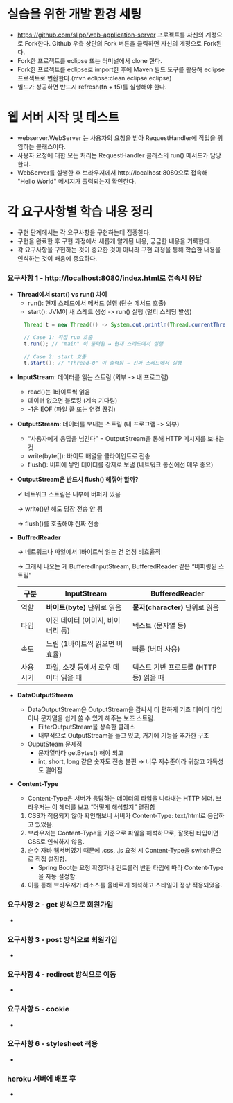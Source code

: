 # 실습을 위한 개발 환경 세팅
* https://github.com/slipp/web-application-server 프로젝트를 자신의 계정으로 Fork한다. Github 우측 상단의 Fork 버튼을 클릭하면 자신의 계정으로 Fork된다.
* Fork한 프로젝트를 eclipse 또는 터미널에서 clone 한다.
* Fork한 프로젝트를 eclipse로 import한 후에 Maven 빌드 도구를 활용해 eclipse 프로젝트로 변환한다.(mvn eclipse:clean eclipse:eclipse)
* 빌드가 성공하면 반드시 refresh(fn + f5)를 실행해야 한다.

# 웹 서버 시작 및 테스트
* webserver.WebServer 는 사용자의 요청을 받아 RequestHandler에 작업을 위임하는 클래스이다.
* 사용자 요청에 대한 모든 처리는 RequestHandler 클래스의 run() 메서드가 담당한다.
* WebServer를 실행한 후 브라우저에서 http://localhost:8080으로 접속해 "Hello World" 메시지가 출력되는지 확인한다.

# 각 요구사항별 학습 내용 정리
* 구현 단계에서는 각 요구사항을 구현하는데 집중한다. 
* 구현을 완료한 후 구현 과정에서 새롭게 알게된 내용, 궁금한 내용을 기록한다.
* 각 요구사항을 구현하는 것이 중요한 것이 아니라 구현 과정을 통해 학습한 내용을 인식하는 것이 배움에 중요하다. 

### 요구사항 1 - http://localhost:8080/index.html로 접속시 응답
* **Thread에서 start() vs run() 차이**
  - run(): 현재 스레드에서 메서드 실행 (단순 메서드 호출)
  - start(): JVM이 새 스레드 생성 -> run() 실행 (멀티 스레딩 발생)
  ```java
    Thread t = new Thread(() -> System.out.println(Thread.currentThread().getName()));

    // Case 1: 직접 run 호출
    t.run(); // "main" 이 출력됨 → 현재 스레드에서 실행
    
    // Case 2: start 호출
    t.start(); // "Thread-0" 이 출력됨 → 진짜 스레드에서 실행
  ```
- **InputStream**: 데이터를 읽는 스트림 (외부 -> 내 프로그램)
  - read()는 1바이트씩 읽음
  - 데이터 없으면 블로킹 (계속 기다림)
  - -1은 EOF (파일 끝 또는 연결 끊김)
- **OutputStream**: 데이터를 보내는 스트림 (내 프로그램 -> 외부)
  - “사용자에게 응답을 넘긴다” = OutputStream을 통해 HTTP 메시지를 보내는 것
  - write(byte[]): 바이트 배열을 클라이언트로 전송
  - flush(): 버퍼에 쌓인 데이터를 강제로 보냄 (네트워크 통신에선 매우 중요)

- **OutputStream은 반드시 flush() 해줘야 할까?**

    ✔ 네트워크 스트림은 내부에 버퍼가 있음

    → write()만 해도 당장 전송 안 됨

    → flush()를 호출해야 진짜 전송
- **BuffredReader** 
  
    → 네트워크나 파일에서 1바이트씩 읽는 건 엄청 비효율적

    → 그래서 나오는 게 BufferedInputStream, BufferedReader 같은 “버퍼링된 스트림”

    | 구분 | InputStream | BufferedReader |
    |------|-------------|----------------|
    | 역할 | **바이트(byte)** 단위로 읽음 | **문자(character)** 단위로 읽음 |
    | 타입 | 이진 데이터 (이미지, 바이너리 등) | 텍스트 (문자열 등) |
    | 속도 | 느림 (1바이트씩 읽으면 비효율) | 빠름 (버퍼 사용) |
    | 사용 시기 | 파일, 소켓 등에서 로우 데이터 읽을 때 | 텍스트 기반 프로토콜 (HTTP 등) 읽을 때 |

- **DataOutputStream**
  - DataOutputStream은 OutputStream을 감싸서 더 편하게 기초 데이터 타입이나 문자열을 쉽게 쓸 수 있게 해주는 보조 스트림.
    - FilterOutputStream을 상속한 클래스 
    - 내부적으로 OutputStream을 들고 있고, 거기에 기능을 추가한 구조
  - OuputSteam 문제점
    - 문자열마다 getBytes() 해야 되고
    - int, short, long 같은 숫자도 전송 불편 → 너무 저수준이라 귀찮고 가독성도 떨어짐

- **Content-Type**
  - Content-Type은 서버가 응답하는 데이터의 타입을 나타내는 HTTP 헤더. 브라우저는 이 헤더를 보고 “어떻게 해석할지” 결정함
  1. CSS가 적용되지 않아 확인해보니 서버가 Content-Type: text/html로 응답하고 있었음.
  2. 브라우저는 Content-Type을 기준으로 파일을 해석하므로, 잘못된 타입이면 CSS로 인식하지 않음.
  3. 순수 자바 웹서버였기 때문에 .css, .js 요청 시 Content-Type을 switch문으로 직접 설정함.
      -  Spring Boot는 요청 확장자나 컨트롤러 반환 타입에 따라 Content-Type을 자동 설정함.
  4. 이를 통해 브라우저가 리소스를 올바르게 해석하고 스타일이 정상 적용되었음.

### 요구사항 2 - get 방식으로 회원가입
* 

### 요구사항 3 - post 방식으로 회원가입
* 

### 요구사항 4 - redirect 방식으로 이동
* 

### 요구사항 5 - cookie
* 

### 요구사항 6 - stylesheet 적용
* 

### heroku 서버에 배포 후
* 
